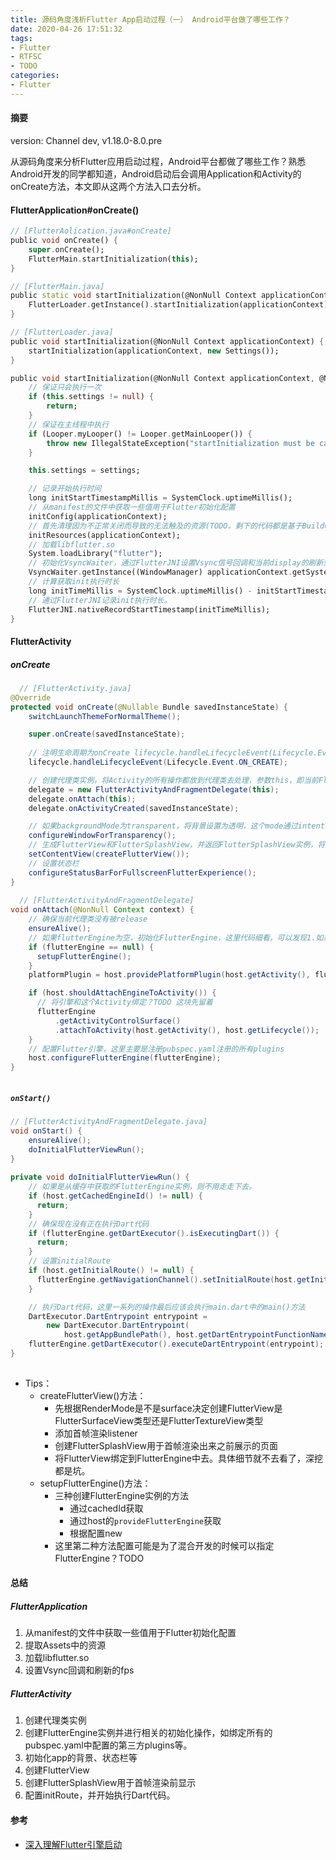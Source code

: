 ```yaml
---
title: 源码角度浅析Flutter App启动过程（一） Android平台做了哪些工作？
date: 2020-04-26 17:51:32
tags:
- Flutter
- RTFSC
- TODO
categories:
- Flutter
---
```


#### 摘要
version: Channel dev, v1.18.0-8.0.pre

从源码角度来分析Flutter应用启动过程，Android平台都做了哪些工作？熟悉Android开发的同学都知道，Android启动后会调用Application和Activity的onCreate方法，本文即从这两个方法入口去分析。
<!--more-->

#### FlutterApplication#onCreate()
```Dart
// [FlutterAolication.java#onCreate]
public void onCreate() {
    super.onCreate();
    FlutterMain.startInitialization(this);
}

// [FlutterMain.java]
public static void startInitialization(@NonNull Context applicationContext) {
    FlutterLoader.getInstance().startInitialization(applicationContext);
}

// [FlutterLoader.java]
public void startInitialization(@NonNull Context applicationContext) {
    startInitialization(applicationContext, new Settings());
}

public void startInitialization(@NonNull Context applicationContext, @NonNull Settings settings) {
    // 保证只会执行一次
    if (this.settings != null) {
        return;
    }
    // 保证在主线程中执行
    if (Looper.myLooper() != Looper.getMainLooper()) {
        throw new IllegalStateException("startInitialization must be called on the main thread");
    }

    this.settings = settings;

    // 记录开始执行时间
    long initStartTimestampMillis = SystemClock.uptimeMillis();
    // 从manifest的文件中获取一些值用于Flutter初始化配置
    initConfig(applicationContext);
    // 首先清理因为不正常关闭而导致的无法触及的资源(TODO，剩下的代码都是基于BuildConfig.DEBUG或BuildConfig.JIT_RELEASE的)
    initResources(applicationContext);
    // 加载libflutter.so
    System.loadLibrary("flutter");
    // 初始化VsyncWaiter，通过FlutterJNI设置Vsync信号回调和当前display的刷新频率(fps)
    VsyncWaiter.getInstance((WindowManager) applicationContext.getSystemService(Context.WINDOW_SERVICE)).init();
    // 计算获取init执行时长
    long initTimeMillis = SystemClock.uptimeMillis() - initStartTimestampMillis;
    // 通过FlutterJNI记录init执行时长。
    FlutterJNI.nativeRecordStartTimestamp(initTimeMillis);
}
```

#### FlutterActivity
##### onCreate
```Java
  // [FlutterActivity.java]
@Override
protected void onCreate(@Nullable Bundle savedInstanceState) {
    switchLaunchThemeForNormalTheme();

    super.onCreate(savedInstanceState);
    
    // 注明生命周期为onCreate lifecycle.handleLifecycleEvent(Lifecycle.Event.ON_CREATE);
    lifecycle.handleLifecycleEvent(Lifecycle.Event.ON_CREATE);

    // 创建代理类实例，将Activity的所有操作都放到代理类去处理，参数this，即当前FlutterActivity实现的Host接口
    delegate = new FlutterActivityAndFragmentDelegate(this);
    delegate.onAttach(this);
    delegate.onActivityCreated(savedInstanceState);

    // 如果backgroundMode为transparent，将背景设置为透明，这个mode通过intent获取。
    configureWindowForTransparency();
    // 生成FlutterView和FlutterSplashView，并返回FlutterSplashView实例，将其设置为mainActivity的view
    setContentView(createFlutterView());
    // 设置状态栏
    configureStatusBarForFullscreenFlutterExperience();
}
  
  // [FlutterActivityAndFragmentDelegate]
void onAttach(@NonNull Context context) {
    // 确保当前代理类没有被release
    ensureAlive();
    // 如果flutterEngine为空，初始化FlutterEngine，这里代码细看，可以发现1.如果存在cachedEngineId，则从FlutterEngineCache中获取；2.如果实现了host的provideFutureEngine，则为该Engine；3.根据host提供的参数new一个flutterEngine实例。前两种方式isFlutterEngineFromHost为true，最后这种为false
    if (flutterEngine == null) {
      setupFlutterEngine();
    }
    platformPlugin = host.providePlatformPlugin(host.getActivity(), flutterEngine);

    if (host.shouldAttachEngineToActivity()) {
      // 将引擎和这个Activity绑定？TODO 这块先留着
      flutterEngine
          .getActivityControlSurface()
          .attachToActivity(host.getActivity(), host.getLifecycle());
    }
    // 配置Flutter引擎，这里主要是注册pubspec.yaml注册的所有plugins
    host.configureFlutterEngine(flutterEngine);
}  
  
```

##### `onStart()`
```Java
// [FlutterActivityAndFragmentDelegate.java]
void onStart() {
    ensureAlive();
    doInitialFlutterViewRun();
}
  
private void doInitialFlutterViewRun() {
    // 如果是从缓存中获取的FlutterEngine实例，则不用走走下去。
    if (host.getCachedEngineId() != null) {
      return;
    }
    // 确保现在没有正在执行Dart代码
    if (flutterEngine.getDartExecutor().isExecutingDart()) {
      return;
    }
    // 设置initialRoute
    if (host.getInitialRoute() != null) {
      flutterEngine.getNavigationChannel().setInitialRoute(host.getInitialRoute());
    }

    // 执行Dart代码，这里一系列的操作最后应该会执行main.dart中的main()方法
    DartExecutor.DartEntrypoint entrypoint =
        new DartExecutor.DartEntrypoint(
            host.getAppBundlePath(), host.getDartEntrypointFunctionName());
    flutterEngine.getDartExecutor().executeDartEntrypoint(entrypoint);
}
  
```

- Tips：
    - createFlutterView()方法：
        - 先根据RenderMode是不是surface决定创建FlutterView是FlutterSurfaceView类型还是FlutterTextureView类型
        - 添加首帧渲染listener
        - 创建FlutterSplashView用于首帧渲染出来之前展示的页面
        - 将FlutterView绑定到FlutterEngine中去。具体细节就不去看了，深挖都是坑。
    - setupFlutterEngine()方法：
        - 三种创建FlutterEngine实例的方法
            - 通过cachedId获取
            - 通过host的`provideFlutterEngine`获取
            - 根据配置new
        - 这里第二种方法配置可能是为了混合开发的时候可以指定FlutterEngine？TODO 

#### 总结
##### FlutterApplication
1. 从manifest的文件中获取一些值用于Flutter初始化配置
2. 提取Assets中的资源
3. 加载libflutter.so
4. 设置Vsync回调和刷新的fps

##### FlutterActivity
1. 创建代理类实例
2. 创建FlutterEngine实例并进行相关的初始化操作，如绑定所有的pubspec.yaml中配置的第三方plugins等。
2. 初始化app的背景、状态栏等
3. 创建FlutterView
4. 创建FlutterSplashView用于首帧渲染前显示
5. 配置initRoute，并开始执行Dart代码。

#### 参考
- [深入理解Flutter引擎启动](http://gityuan.com/2019/06/22/flutter_booting/)